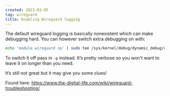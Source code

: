 ```yaml
---
created: 2021-01-05
tag: wireguard
title: Enabling Wireguard logging
---
```

The default wireguard logging is basically nonexistent which can make debugging hard.
You can however switch extra debugging on with:

```bash
echo 'module wireguard +p' | sudo tee /sys/kernel/debug/dynamic_debug/control
```

To switch it off pass in `-p` instead. It’s pretty verbose so you won't want to leave
it on longer than you need.

It’s still not great but it may give you some clues!

Found here: <https://www.the-digital-life.com/wiki/wireguard-troubleshooting/>
